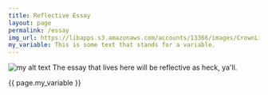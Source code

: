 ```yaml
---
title: Reflective Essay
layout: page
permalink: /essay
img_url: https://libapps.s3.amazonaws.com/accounts/13366/images/CrownLibraryBanner5.jpg
my_variable: This is some text that stands for a variable.
---
```


<img src="{{ page.img_url }}" alt="my alt text">
The essay that lives here will be reflective as heck, ya'll.

{{ page.my_variable }}